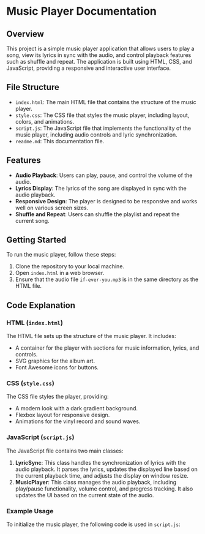 # Music Player Documentation

## Overview
This project is a simple music player application that allows users to play a song, view its lyrics in sync with the audio, and control playback features such as shuffle and repeat. The application is built using HTML, CSS, and JavaScript, providing a responsive and interactive user interface.

## File Structure
- `index.html`: The main HTML file that contains the structure of the music player.
- `style.css`: The CSS file that styles the music player, including layout, colors, and animations.
- `script.js`: The JavaScript file that implements the functionality of the music player, including audio controls and lyric synchronization.
- `readme.md`: This documentation file.

## Features
- **Audio Playback**: Users can play, pause, and control the volume of the audio.
- **Lyrics Display**: The lyrics of the song are displayed in sync with the audio playback.
- **Responsive Design**: The player is designed to be responsive and works well on various screen sizes.
- **Shuffle and Repeat**: Users can shuffle the playlist and repeat the current song.

## Getting Started
To run the music player, follow these steps:
1. Clone the repository to your local machine.
2. Open `index.html` in a web browser.
3. Ensure that the audio file `if-ever-you.mp3` is in the same directory as the HTML file.

## Code Explanation

### HTML (`index.html`)
The HTML file sets up the structure of the music player. It includes:
- A container for the player with sections for music information, lyrics, and controls.
- SVG graphics for the album art.
- Font Awesome icons for buttons.

### CSS (`style.css`)
The CSS file styles the player, providing:
- A modern look with a dark gradient background.
- Flexbox layout for responsive design.
- Animations for the vinyl record and sound waves.

### JavaScript (`script.js`)
The JavaScript file contains two main classes:
1. **LyricSync**: This class handles the synchronization of lyrics with the audio playback. It parses the lyrics, updates the displayed line based on the current playback time, and adjusts the display on window resize.
2. **MusicPlayer**: This class manages the audio playback, including play/pause functionality, volume control, and progress tracking. It also updates the UI based on the current state of the audio.

### Example Usage
To initialize the music player, the following code is used in `script.js`:
